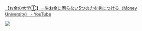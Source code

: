 [【お金の大学①】一生お金に困らない5つの力を身につける（Money University） - YouTube](https://www.youtube.com/watch?v=HumEpqOb3HA)

![](https://i.gyazo.com/5eb7d5f98e61f2fe77b4b0d38149e80e.jpg)
